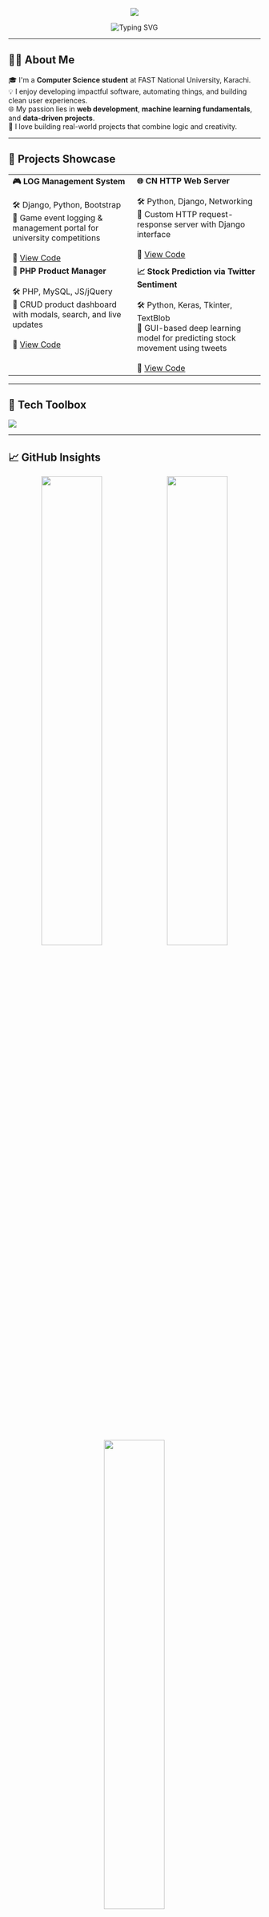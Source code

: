 <!-- Banner -->
<p align="center">
  <img src="https://capsule-render.vercel.app/api?type=waving&color=0e8cc7&height=200&section=header&text=Rushba%20Khan&fontSize=50&fontColor=ffffff" />
</p>

<p align="center">
  <img src="https://readme-typing-svg.demolab.com?font=Fira+Code&weight=500&pause=1000&color=0e8cc7&center=true&vCenter=true&width=435&lines=CS+Student+%7C+FAST-NUCES+Karachi;Full-Stack+Web+Developer;AI+%2F+ML+Explorer;Always+Learning+Something+New!" alt="Typing SVG" />
</p>

---

## 🧑‍💻 About Me

🎓 I'm a **Computer Science student** at FAST National University, Karachi.  
💡 I enjoy developing impactful software, automating things, and building clean user experiences.  
🌐 My passion lies in **web development**, **machine learning fundamentals**, and **data-driven projects**.  
📘 I love building real-world projects that combine logic and creativity.

---

## 🚀 Projects Showcase

<table>
  <tr>
    <td valign="top"><b>🎮 LOG Management System</b><br/><br/>
      🛠️ Django, Python, Bootstrap<br/>
      🎯 Game event logging & management portal for university competitions
      <br/><br/>
      🔗 <a href="https://github.com/your-username/log-management-system">View Code</a>
    </td>
    <td valign="top"><b>🌐 CN HTTP Web Server</b><br/><br/>
      🛠️ Python, Django, Networking<br/>
      🎯 Custom HTTP request-response server with Django interface
      <br/><br/>
      🔗 <a href="https://github.com/your-username/http-web-server-cn">View Code</a>
    </td>
  </tr>
  <tr>
    <td valign="top"><b>🛒 PHP Product Manager</b><br/><br/>
      🛠️ PHP, MySQL, JS/jQuery<br/>
      🎯 CRUD product dashboard with modals, search, and live updates
      <br/><br/>
      🔗 <a href="https://github.com/your-username/php-product-manager">View Code</a>
    </td>
    <td valign="top"><b>📈 Stock Prediction via Twitter Sentiment</b><br/><br/>
      🛠️ Python, Keras, Tkinter, TextBlob<br/>
      🎯 GUI-based deep learning model for predicting stock movement using tweets
      <br/><br/>
      🔗 <a href="https://github.com/your-username/stock-twitter-sentiment">View Code</a>
    </td>
  </tr>
</table>

---

## 🧰 Tech Toolbox

<img src="https://skillicons.dev/icons?i=python,django,php,mysql,js,html,css,bootstrap,git,keras,pandas,numpy,linux" />

---

## 📈 GitHub Insights

<p align="center">
  <img src="https://github-readme-stats.vercel.app/api?username=rushba-khan&show_icons=true&theme=radical&border_radius=10" width="49%" />
  <img src="https://streak-stats.demolab.com?user=rushba-khan&theme=radical&border_radius=10" width="49%" />
</p>

<p align="center">
  <img src="https://github-readme-stats.vercel.app/api/top-langs/?username=rushba-khan&layout=compact&theme=radical&border_radius=10" width="49%" />
</p>

---

## 🎓 Education

- **Bachelor of Science in Computer Science**  
  FAST National University, Karachi  
  📅 *Expected Graduation: 2026*  
  📈 *GPA: 3.38 / 4.00*  
  🏅 *Dean’s List (4th & 5th Semester)*

---

## 📬 Get in Touch

<p align="center">
  <a href="mailto:rushbakhan97@gmail.com"><img src="https://img.shields.io/badge/Email-D14836?style=for-the-badge&logo=gmail&logoColor=white"/></a>
  <a href="https://www.linkedin.com/in/rushba-khan-b069b927a"><img src="https://img.shields.io/badge/LinkedIn-0077B5?style=for-the-badge&logo=linkedin&logoColor=white"/></a>
  <a href="https://github.com/rushba-khan"><img src="https://img.shields.io/badge/GitHub-000?style=for-the-badge&logo=github&logoColor=white"/></a>
</p>

<p align="center">
  <img src="https://komarev.com/ghpvc/?username=rushba-khan&label=Profile+Views&color=0e8cc7&style=flat" />
</p>
